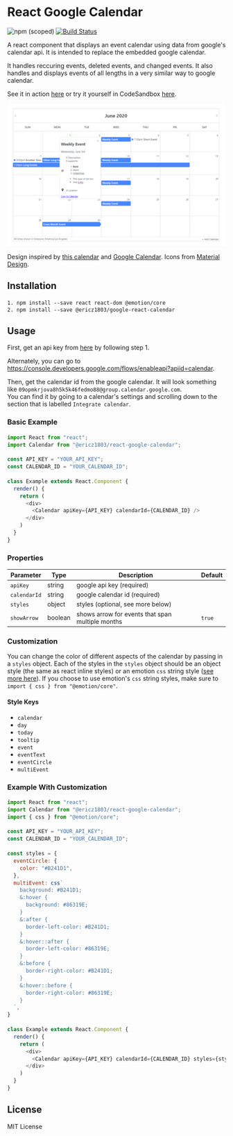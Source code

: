 # React Google Calendar

![npm (scoped)](https://img.shields.io/npm/v/@ericz1803/react-google-calendar) [![Build Status](https://travis-ci.com/ericz1803/react-google-calendar.svg?token=kgRjisW2saVwCyBzYyN5&branch=master)](https://travis-ci.com/ericz1803/react-google-calendar)   
  
A react component that displays an event calendar using data from google's calendar api. It is intended to replace the embedded google calendar.

It handles reccuring events, deleted events, and changed events. It also handles and displays events of all lengths in a very similar way to google calendar.

See it in action [here](https://ericz1803.github.io/react-test-calendar/) or try it yourself in CodeSandbox [here](https://codesandbox.io/s/kind-davinci-12qze).

![picture of calendar](example.png)

Design inspired by [this calendar](https://codepen.io/knyttneve/pen/QVqyNg) and [Google Calendar](https://www.google.com/calendar). Icons from [Material Design](https://material.io/resources/icons/?style=baseline).

## Installation

```
1. npm install --save react react-dom @emotion/core
2. npm install --save @ericz1803/google-react-calendar
```

## Usage

First, get an api key from [here](https://developers.google.com/calendar/quickstart/js) by following step 1.

Alternately, you can go to https://console.developers.google.com/flows/enableapi?apiid=calendar.

Then, get the calendar id from the google calendar. It will look something like `09opmkrjova8h5k5k46fedmo88@group.calendar.google.com`.   
You can find it by going to a calendar's settings and scrolling down to the section that is labelled `Integrate calendar`.

### Basic Example

```js
import React from "react";
import Calendar from "@ericz1803/react-google-calendar";

const API_KEY = "YOUR_API_KEY";
const CALENDAR_ID = "YOUR_CALENDAR_ID";

class Example extends React.Component {
  render() {
    return (
      <div>
        <Calendar apiKey={API_KEY} calendarId={CALENDAR_ID} />
      </div>
    )
  }
}
```

### Properties
| Parameter     | Type    | Description                                      | Default |
|---------------|---------|--------------------------------------------------|---------|
| `apiKey`      | string  | google api key (required)                        |         |
| `calendarId`  | string  | google calendar id (required)                    |         |
| `styles`      | object  | styles (optional, see more below)                |         |
| `showArrow`   | boolean | shows arrow for events that span multiple months | `true`  |

### Customization

You can change the color of different aspects of the calendar by passing in a `styles` object. Each of the styles in the `styles` object should be an object style (the same as react inline styles) or  an emotion `css` string style ([see more here](https://emotion.sh/docs/css-prop)). If you choose to use emotion's `css` string styles, make sure to `import { css } from "@emotion/core"`.

#### Style Keys
- `calendar`
- `day`
- `today`
- `tooltip`
- `event`
- `eventText`
- `eventCircle`
- `multiEvent`

### Example With Customization

```js
import React from "react";
import Calendar from "@ericz1803/react-google-calendar";
import { css } from "@emotion/core";

const API_KEY = "YOUR_API_KEY";
const CALENDAR_ID = "YOUR_CALENDAR_ID";

const styles = {
  eventCircle: {
    color: "#B241D1",
  },
  multiEvent: css`
    background: #B241D1;
    &:hover {
      background: #86319E;
    }
    &:after {
      border-left-color: #B241D1;
    }
    &:hover::after {
      border-left-color: #86319E;
    }
    &:before {
      border-right-color: #B241D1;
    }
    &:hover::before {
      border-right-color: #86319E;
    }
  `,
}

class Example extends React.Component {
  render() {
    return (
      <div>
        <Calendar apiKey={API_KEY} calendarId={CALENDAR_ID} styles={styles} />
      </div>
    )
  }
}
```

## License
MIT License

